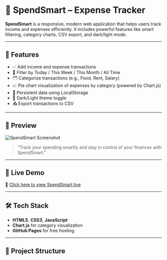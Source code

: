 # 💸 SpendSmart – Expense Tracker

**SpendSmart** is a responsive, modern web application that helps users track income and expenses efficiently. It includes powerful features like smart filtering, category charts, CSV export, and dark/light mode.

---

## 🌟 Features

- ✅ Add income and expense transactions
- 📅 Filter by Today / This Week / This Month / All Time
- 🗂️ Categorize transactions (e.g., Food, Rent, Salary)
- 📈 Pie chart visualization of expenses by category (powered by Chart.js)
- 💾 Persistent data using LocalStorage
- 🌙 Dark/Light theme toggle
- 📤 Export transactions to CSV

---

## 📸 Preview

![SpendSmart Screenshot](https://img.icons8.com/fluency/48/money.png)

> “Track your spending smartly and stay in control of your finances with SpendSmart.”

---

## 🚀 Live Demo

🔗 [Click here to view SpendSmart live](https://sin-dhu-30.github.io/spendsmart/)

---

## 🛠 Tech Stack

- **HTML5**, **CSS3**, **JavaScript**
- **Chart.js** for category visualization
- **GitHub Pages** for free hosting

---

## 📂 Project Structure

